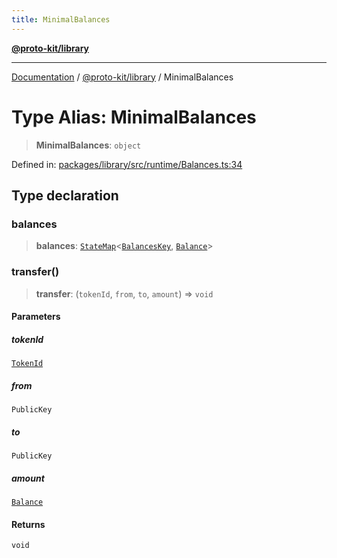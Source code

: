 ```yaml
---
title: MinimalBalances
---
```


[**@proto-kit/library**](../README.md)

***

[Documentation](../../../README.md) / [@proto-kit/library](../README.md) / MinimalBalances

# Type Alias: MinimalBalances

> **MinimalBalances**: `object`

Defined in: [packages/library/src/runtime/Balances.ts:34](https://github.com/proto-kit/framework/blob/28efa802e3737fc3b77339148b307ef7246f3ef1/packages/library/src/runtime/Balances.ts#L34)

## Type declaration

### balances

> **balances**: [`StateMap`](../../protocol/classes/StateMap.md)\<[`BalancesKey`](../classes/BalancesKey.md), [`Balance`](../classes/Balance.md)\>

### transfer()

> **transfer**: (`tokenId`, `from`, `to`, `amount`) => `void`

#### Parameters

##### tokenId

[`TokenId`](../classes/TokenId.md)

##### from

`PublicKey`

##### to

`PublicKey`

##### amount

[`Balance`](../classes/Balance.md)

#### Returns

`void`
